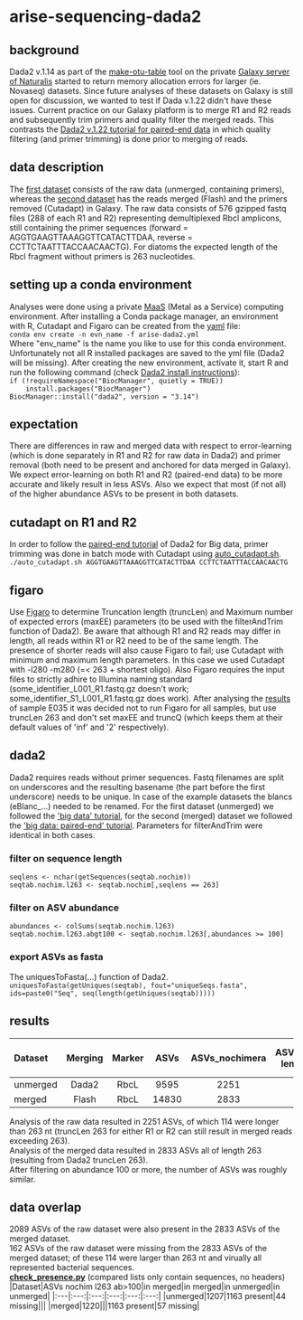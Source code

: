 # arise-sequencing-dada2

## background
Dada2 v.1.14 as part of the [make-otu-table](https://github.com/naturalis/galaxy-tool-make-otu-table) tool on the private [Galaxy server of Naturalis](https://galaxy.naturalis.nl) started to return memory allocation errors for larger (ie. Novaseq) datasets. Since future analyses of these datasets on Galaxy is still open for discussion, we wanted to test if Dada v.1.22 didn't have these issues. Current practice on our Galaxy platform is to merge R1 and R2 reads and subsequently trim primers and quality filter the merged reads. This contrasts the [Dada2 v.1.22 tutorial for paired-end data](https://benjjneb.github.io/dada2/bigdata_paired.html) in which quality filtering (and primer trimming) is done prior to merging of reads.

## data description
The [first dataset](https://drive.google.com/file/d/1S6YhKIrnqzmqu4RxRjE0PZJ4fxpf7F5J/view?usp=sharing) consists of the raw data (unmerged, containing primers), whereas the [second dataset](https://drive.google.com/file/d/1iZPC4_vsBDPZnOexT8y0cP44vtmE0CYI/view?usp=sharing) has the reads merged (Flash) and the primers removed (Cutadapt) in Galaxy. The raw data consists of 576 gzipped fastq files (288 of each R1 and R2) representing demultiplexed Rbcl amplicons, still containing the primer sequences (forward = AGGTGAAGTTAAAGGTTCATACTTDAA, reverse = CCTTCTAATTTACCAACAACTG). For diatoms the expected length of the Rbcl fragment without primers is 263 nucleotides.

## setting up a conda environment
Analyses were done using a private [MaaS](https://maas.io/) (Metal as a Service) computing environment. After installing a Conda package manager, an environment with R, Cutadapt and Figaro can be created from the [yaml](https://github.com/naturalis/arise-sequencing-dada2/blob/main/arise-dada2.yml) file:\
`conda env create -n evn_name -f arise-dada2.yml`\
Where "env_name" is the name you like to use for this conda environment. Unfortunately not all R installed packages are saved to the yml file (Dada2 will be missing). After creating the new environment, activate it, start R and run the following command (check [Dada2 install instructions](https://benjjneb.github.io/dada2/dada-installation.html)):\
`if (!requireNamespace("BiocManager", quietly = TRUE))`\
`    install.packages("BiocManager")`\
`BiocManager::install("dada2", version = "3.14")`


## expectation
There are differences in raw and merged data with respect to error-learning (which is done separately in R1 and R2 for raw data in Dada2) and primer removal (both need to be present and anchored for data merged in Galaxy). We expect error-learning on both R1 and R2 (paired-end data) to be more accurate and likely result in less ASVs. Also we expect that most (if not all) of the higher abundance ASVs to be present in both datasets. 

## cutadapt on R1 and R2
In order to follow the [paired-end tutorial](https://benjjneb.github.io/dada2/bigdata_paired.html) of Dada2 for Big data, primer trimming was done in batch mode with Cutadapt using [auto_cutadapt.sh](https://github.com/naturalis/arise-sequencing-dada2/blob/main/auto_cutadapt.sh).\
`./auto_cutadapt.sh AGGTGAAGTTAAAGGTTCATACTTDAA CCTTCTAATTTACCAACAACTG`

## figaro
Use [Figaro](https://github.com/Zymo-Research/figaro#figaro) to determine Truncation length (truncLen) and Maximum number of expected errors (maxEE) parameters (to be used with the filterAndTrim function of Dada2). Be aware that although R1 and R2 reads may differ in length, all reads within R1 or R2 need to be of the same length. The presence of shorter reads will also cause Figaro to fail; use Cutadapt with minimum and maximum length parameters. In this case we used Cutadapt with -l280 -m280 (=< 263 + shortest oligo). Also Figaro requires the input files to strictly adhire to Illumina naming standard (some_identifier_L001_R1.fastq.gz doesn't work; some_identifier_S1_L001_R1.fastq.gz does work). After analysing the [results](https://github.com/naturalis/arise-sequencing-dada2/tree/main/figaro_output) of sample E035 it was decided not to run Figaro for all samples, but use truncLen 263 and don't set maxEE and truncQ (which keeps them at their default values of 'inf' and '2' respectively).

## dada2
Dada2 requires reads without primer sequences. Fastq filenames are split on underscores and the resulting basename (the part before the first underscore) needs to be unique. In case of the example datasets the blancs (eBlanc_...) needed to be renamed. For the first dataset (unmerged) we followed the ['big data' tutorial](https://benjjneb.github.io/dada2/bigdata.html), for the second (merged) dataset we followed the ['big data: paired-end' tutorial](https://benjjneb.github.io/dada2/bigdata_paired.html). Parameters for filterAndTrim were identical in both cases.

### filter on sequence length
`seqlens <- nchar(getSequences(seqtab.nochim))`\
`seqtab.nochim.l263 <- seqtab.nochim[,seqlens == 263]`

### filter on ASV abundance
`abundances <- colSums(seqtab.nochim.l263)`\
`seqtab.nochim.l263.abgt100 <- seqtab.nochim.l263[,abundances >= 100]`

### export ASVs as fasta
The uniquesToFasta(...) function of Dada2.\
`uniquesToFasta(getUniques(seqtab), fout="uniqueSeqs.fasta", ids=paste0("Seq", seq(length(getUniques(seqtab)))))`

## results
|Dataset|Merging|Marker|ASVs|ASVs_nochimera|ASVs_nochim length_263|ASVs_nochim l263 abundance>100|
|:---|:---:|:---:|:---:|:---:|:---:|:---:|
|unmerged|Dada2|RbcL|9595|2251|2137|1207|
|merged|Flash|RbcL|14830|2833|2833|1220|

Analysis of the raw data resulted in 2251 ASVs, of which 114 were longer than 263 nt (truncLen 263 for either R1 or R2 can still result in merged reads exceeding 263).\
Analysis of the merged data resulted in 2833 ASVs all of length 263 (resulting from Dada2 truncLen 263). \
After filtering on abundance 100 or more, the number of ASVs was roughly similar.

## data overlap
2089 ASVs of the raw dataset were also present in the 2833 ASVs of the merged dataset.\
162 ASVs of the raw dataset were missing from the 2833 ASVs of the merged dataset; of these 114 were larger than 263 nt and virually all represented bacterial sequences.\
[**check_presence.py**](https://github.com/naturalis/arise-sequencing-dada2/blob/main/check_presence.py) (compared lists only contain sequences, no headers)
|Dataset|ASVs nochim l263 ab>100|in merged|in merged|in unmerged|in unmerged|
|:---|:---:|:---:|:---:|:---:|:---:|
|unmerged|1207|1163 present|44 missing|||
|merged|1220|||1163 present|57 missing|





